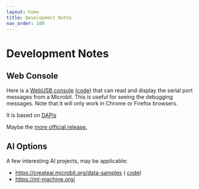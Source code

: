 ```yaml
---
layout: home
title: Development Notes
nav_order: 100
---
```



# Development Notes

## Web Console

Here is a [WebUSB console](https://bsiever.github.io/microbit-webusb/)
([code](https://github.com/bsiever/microbit-webusb)) that can read and display
the serial port messages from a Microbit. This is useful for seeing the
debugging messages. Note that it will only work in Chrome or Firefox browsers. 

It is based  on [DAPjs](https://armmbed.github.io/dapjs/docs/index.html)

Maybe the [more official release. ](https://github.com/microbit-foundation/microbit-connection?utm_source=chatgpt.com)


## AI Options

A few interesting AI projects,  may be applicable:

* https://createai.microbit.org/data-samples ( [code](https://github.com/microbit-foundation/ml-trainer/))
* https://ml-machine.org/